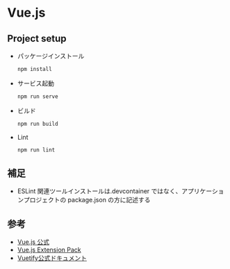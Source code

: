 # Vue.js

## Project setup

- パッケージインストール

  ```sh
  npm install
  ```

- サービス起動

  ```sh
  npm run serve
  ```

- ビルド

  ```sh
  npm run build
  ```

- Lint

  ```sh
  npm run lint
  ```

## 補足

- ESLint 関連ツールインストールは.devcontainer ではなく、アプリケーションプロジェクトの package.json の方に記述する

## 参考

- [Vue.js 公式](https://v3.vuejs.org/guide/installation.html#release-notes)
- [Vue.js Extension Pack](https://marketplace.visualstudio.com/items?itemName=mubaidr.vuejs-extension-pack&ssr=false#overview)
- [Vuetify公式ドキュメント](https://vuetifyjs.com/en/introduction/why-vuetify/#guide)